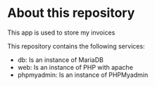 # About this repository

This app is used to store my invoices

This repository contains the following services:

- db: Is an instance of MariaDB
- web: Is an instance of PHP with apache
- phpmyadmin: Is an instance of PHPMyadmin